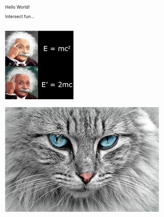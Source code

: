 Hello World!


Intersect fun...


![Get smart...](./download.jpeg)
=======





![Alt text](./cat-1045782_640.jpg)

